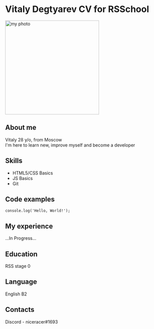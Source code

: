# Vitaly Degtyarev CV for RSSchool 

<img src="https://i.ibb.co/p1jCCmn/cv.jpg" alt="my photo" width="300" height="300">

## About me
Vitaly 28 y/o, from Moscow\
I'm here to learn new, improve myself and become a developer
## Skills
* HTML5/CSS Basics
* JS Basics
* Git
## Code examples
`console.log('Hello, World!');`
## My experience
...In Progress...
## Education
RSS stage 0
## Language
English B2
## Contacts
Discord - niceracer#1693